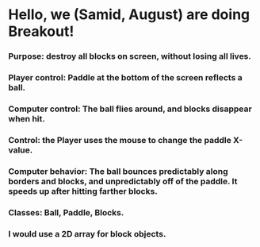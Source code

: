 # Hello, we (Samid, August) are doing Breakout!
### Purpose: destroy all blocks on screen, without losing all lives.
### Player control: Paddle at the bottom of the screen reflects a ball.
### Computer control: The ball flies around, and blocks disappear when hit.
### Control: the Player uses the mouse to change the paddle X-value.
### Computer behavior: The ball bounces predictably along borders and blocks, and unpredictably off of the paddle. It speeds up after hitting farther blocks.
### Classes: Ball, Paddle, Blocks.
### I would use a 2D array for block objects.
